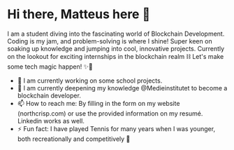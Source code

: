 # Hi there, Matteus here 👋

I am a student diving into the fascinating world of Blockchain Development. Coding is my jam, and problem-solving is where I shine! Super keen on soaking up knowledge and jumping into cool, innovative projects. Currently on the lookout for exciting internships in the blockchain realm ⛓️ Let's make some tech magic happen! ✨🚀

- 🔭 I am currently working on some school projects.
- 🌱 I am currently deepening my knowledge @Medieinstitutet to become a blockchain developer.
- 📫 How to reach me: By filling in the form on my website (northcrisp.com) or use the provided information on my resumé. Linkedin works as well.
- ⚡ Fun fact: I have played Tennis for many years when I was younger, both recreationally and competitively 🎾

